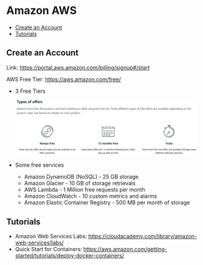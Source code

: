 # Amazon AWS

  - [Create an Account](#create-an-account)
  - [Tutorials](#tutorials)


## Create an Account

Link: https://portal.aws.amazon.com/billing/signup#/start

AWS Free Tier: https://aws.amazon.com/free/

* 3 Free Tiers

    ![Docker Components](images/aws-free-tiers.png)
    
* Some free services
    * Amazon DynamoDB (NoSQL) - 25 GB storage
    * Amazon Glacier - 10 GB of storage retrievals
    * AWS Lambda - 1 Million free requests per month
    * Amazon CloudWatch - 10 custom metrics and alarms
    * Amazon Elastic Container Registry - 500 MB per month of storage

    
## Tutorials

* Amazon Web Services Labs: https://cloudacademy.com/library/amazon-web-services/labs/
* Quick Start for Containers: https://aws.amazon.com/getting-started/tutorials/deploy-docker-containers/


